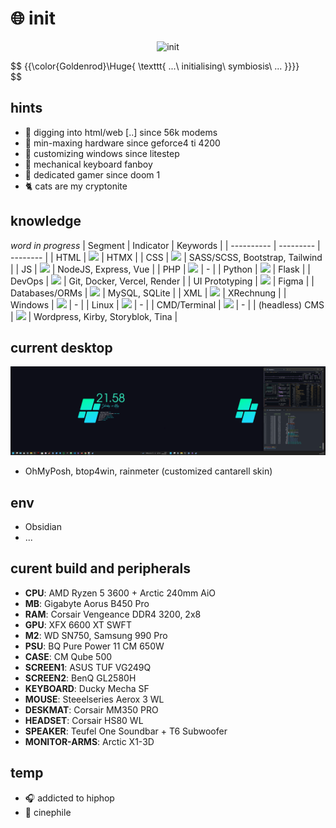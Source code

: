 # :globe_with_meridians: init

<p align="center">
 <img src='mando-grogu-init.gif' alt='init' style='width:100vW'/>
</p>

$$
{{\color{Goldenrod}\Huge{ \texttt{ ...\ initialising\ symbiosis\ ... \}}}}\
$$

## hints
- :monkey: digging into html/web [..] since 56k modems
- :hammer: min-maxing hardware since geforce4 ti 4200
- :art: customizing windows since litestep 
- :honey_pot: mechanical keyboard fanboy
- 💾 dedicated gamer since doom 1
- :cat2: cats are my cryptonite

## knowledge
*word in progress*
| Segment    | Indicator | Keywords |
| ---------- | --------- | -------- |
| HTML  | ![](https://geps.dev/progress/80)    | HTMX |
| CSS | ![](https://geps.dev/progress/70)     | SASS/SCSS, Bootstrap, Tailwind |
| JS    | ![](https://geps.dev/progress/60)    | NodeJS, Express, Vue |
| PHP    | ![](https://geps.dev/progress/30?dangerColor=ff9900)    | - |
| Python    | ![](https://geps.dev/progress/20?dangerColor=ff9900)    | Flask |
| DevOps    | ![](https://geps.dev/progress/50)    | Git, Docker, Vercel, Render |
| UI Prototyping    | ![](https://geps.dev/progress/70)    | Figma |
| Databases/ORMs    | ![](https://geps.dev/progress/40)    | MySQL, SQLite  |
| XML    | ![](https://geps.dev/progress/50)    | XRechnung |
| Windows    | ![](https://geps.dev/progress/80)    | - |
| Linux    | ![](https://geps.dev/progress/20?dangerColor=ff9900)    | - |
| CMD/Terminal    | ![](https://geps.dev/progress/40)    | - |
| (headless) CMS    | ![](https://geps.dev/progress/60)    | Wordpress, Kirby, Storyblok, Tina |


## current desktop
![dekstop:lates](desktop-040524.png "desktop-040524")

- OhMyPosh, btop4win, rainmeter (customized cantarell skin)

## env
- Obsidian
- ...

## curent build and peripherals
- **CPU**: AMD Ryzen 5 3600 + Arctic 240mm AiO
- **MB**: Gigabyte Aorus B450 Pro
- **RAM**: Corsair Vengeance DDR4 3200, 2x8
- **GPU**: XFX 6600 XT SWFT
- **M2**: WD SN750, Samsung 990 Pro
- **PSU**: BQ Pure Power 11 CM 650W
- **CASE**: CM Qube 500
- **SCREEN1**: ASUS TUF VG249Q
- **SCREEN2**: BenQ GL2580H
- **KEYBOARD**: Ducky Mecha SF
- **MOUSE**: Steeelseries Aerox 3 WL
- **DESKMAT**: Corsair MM350 PRO
- **HEADSET**: Corsair HS80 WL
- **SPEAKER**: Teufel One Soundbar + T6 Subwoofer
- **MONITOR-ARMS**: Arctic X1-3D

## temp
- :headphones: addicted to hiphop
- :vhs: cinephile 
